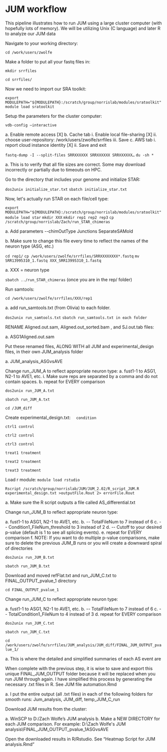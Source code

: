 # JUM workflow
This pipeline illustrates how to run JUM using a large cluster computer (with hopefully lots of memory). We will be utilizing Unix (C language) and later R to analyze our JUM data

Navigate to your working directory:

`cd /work/users/zwolfe`

Make a folder to put all your fastq files in:

`mkdir srrfiles`

`cd srrfiles/`

Now we need to import our SRA toolkit:

`export MODULEPATH="${MODULEPATH}:/scratch/group/norrislab/modules/sratoolkit"`
`module load sratoolkit`

Setup the parameters for the cluster computer:

`vdb-config –interactive`

  a.	Enable remote access [X]
  b.	Cache tab
    i.	Enable local file-sharing [X]
    ii.	choose user-repository: /work/users/zwolfe/srrfiles
    iii. Save
  c.	AWS tab
    i. report cloud instance identity [X]
    ii. Save and exit
    
`fastq-dump -I --split-files SRRXXXXXX SRRXXXXXX SRRXXXXXX…`
`du -sh * `

  a. This is to verify that all file sizes are correct. Some may download incorrectly or partially due to timeouts on HPC.
      
Go to the directory that includes your genome and initialize STAR:
      
`dos2unix initialize_star.txt`
`sbatch initialize_star.txt`

Now, let's actually run STAR on each file/cell type:

`export MODULEPATH="${MODULEPATH}:/scratch/group/norrislab/modules/sratoolkit"`
`module load star`
`mkdir XXX`
`mkdir rep1 rep2 rep3`
`cp /scratch/group/norrislab/Zach/run_STAR_chimeras`

  a. Add parameters --chimOutType Junctions SeparateSAMold
  
  b. Make sure to change this file every time to reflect the names of the neuron type (ASG, etc.)
      
`cd rep1/`
`cp /work/users/zwolfe/srrfiles/SRRXXXXXXXX*.fastq`
`mv SRR13995310_1.fastq XXX_SRR13995310_1.fastq`

  a. XXX = neuron type
  
`sbatch ../run_STAR_chimeras` (once you are in the rep/ folder)

Run samtools:
     
`cd /work/users/zwolfe/srrfiles/XXX/rep1`

  a. add run_samtools.txt (from Olivia) to each folder.
      
`dos2unix run_samtools.txt`
`sbatch run_samtools.txt in each folder`

RENAME Aligned.out.sam, Aligned.out_sorted.bam  , and SJ.out.tab files:

  a. ASG1Aligned.out.sam
  
Put these renamed files, ALONG WITH all JUM and experimental_design files, in their own JUM_analysis folder 

  a. JUM_analysis_ASGvsAVE
  

Change run_JUM_A to reflect appropriate neuron type:
  a.	fust1-1 to ASG1, N2-1 to AVE1, etc.
    i.	Make sure reps are separated by a comma and do not contain spaces.
  b.	repeat for EVERY comparison
  
`dos2unix run_JUM_A.txt`

`sbatch run_JUM_A.txt`

`cd /JUM_diff`

Create experimental_design.txt:
`  condition`

`ctrl1 control`

`ctrl2 control`

`ctrl3 control`

`treat1 treatment`

`treat2 treatment`

`treat3 treatment`

Load r module:
`module load rstudio`

`Rscript /scratch/group/norrislab/JUM/JUM_2.02/R_script_JUM.R experimental_design.txt >outputFile.Rout 2> errorFile.Rout`

  a.	Make sure the R script outputs a file called AS_differential.txt
  
Change run_JUM_B to reflect appropriate neuron type:

  a. fust1-1 to ASG1, N2-1 to AVE1, etc.
  b. -- TotalFileNum to 7 instead of 6
  c. -- Condition1_FileNum_threshold to 3 instead of 2
  d. -- Cutoff to your desired p-value (default is 1 to see all splicing events). 
  e. repeat for EVERY comparison
  f. NOTE: If you want to do multiple p-value comparisons, make sure to delete the previous JUM_B runs or you will create a downward spiral of directories
  
`dos2unix run_JUM_B.txt`

`sbatch run_JUM_B.txt`

Download and moved refFlat.txt and run_JUM_C.txt to FINAL_OUTPUT_pvalue_1 directory 

`cd FINAL_OUTPUT_pvalue_1`

Change run_JUM_C to reflect appropriate neuron type:

  a. fust1-1 to ASG1, N2-1 to AVE1, etc.
  b. -- TotalFileNum to 7 instead of 6
  c. -- TotalCondition1_FileNum to 4 instead of 3
  d. repeat for EVERY comparison
  
`dos2unix run_JUM_C.txt`

`sbatch run_JUM_C.txt`

`cd /work/users/zwolfe/srrfiles/JUM_analysis/JUM_diff/FINAL_JUM_OUTPUT_pvalue_1/`

  a. This is where the detailed and simplified summaries of each AS event are
  
When complete with the previous step, it is wise to save and export this unique FINAL_JUM_OUTPUT folder because it will be replaced when you run JUM through again.
I have simplified this process by generating the necessary .txt files in R. See JUM file automation.Rmd

  a. I put the entire output (all .txt files) in each of the following folders for smooth runs: Jum_analysis, JUM_diff, temp_JUM_C_run


Download JUM results from the cluster:

  a. WinSCP to D:/Zach Wolfe’s JUM analysis
  b. Make a NEW DIRECTORY for each JUM comparison. For example: D:\Zach Wolfe's JUM analysis\FINAL_JUM_OUTPUT_pvalue_1ASGvsAVE

Open the downloaded results in R/Rstudio. See “Heatmap Script for JUM analysis.Rmd”


